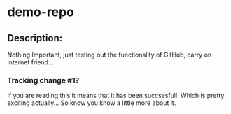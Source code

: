 # demo-repo

## Description:

Nothing Important, just testing out the functionality of GitHub, carry on internet friend...

### Tracking change #1?

If you are reading this it means that it has been succsesfull. Which is pretty exciting actually... So know you know a little more about it.
